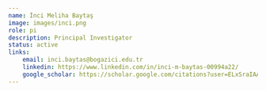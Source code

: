 ```yaml
---
name: İnci Meliha Baytaş
image: images/inci.png
role: pi
description: Principal Investigator
status: active
links:
    email: inci.baytas@bogazici.edu.tr
    linkedin: https://www.linkedin.com/in/inci-m-baytas-00994a22/
    google_scholar: https://scholar.google.com/citations?user=ELxSraIAAAAJ&hl=en
---
```

